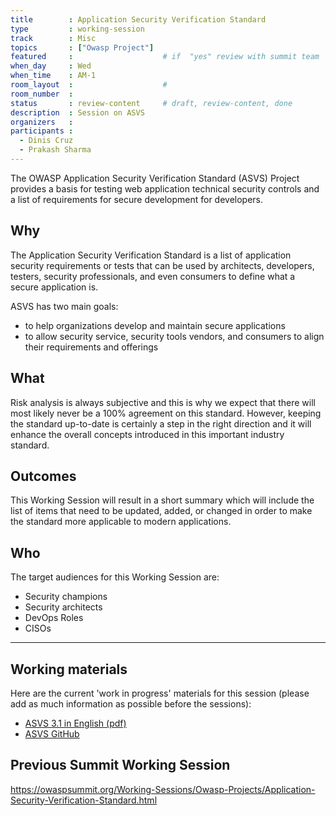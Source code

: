 ```yaml
---
title        : Application Security Verification Standard
type         : working-session
track        : Misc
topics       : ["Owasp Project"]
featured     :                    # if  "yes" review with summit team
when_day     : Wed
when_time    : AM-1
room_layout  :                    #
room_number  :
status       : review-content     # draft, review-content, done
description  : Session on ASVS
organizers   :
participants :
  - Dinis Cruz
  - Prakash Sharma
---
```


The OWASP Application Security Verification Standard (ASVS) Project provides a basis for testing web application technical security controls and a list of requirements for secure development for developers.

## Why

The Application Security Verification Standard is a list of application security requirements
or tests that can be used by architects, developers, testers, security professionals, and even
consumers to define what a secure application is.

ASVS has two main goals:
- to help organizations develop and maintain secure applications
- to allow security service, security tools vendors, and consumers to align their requirements and offerings

## What

Risk analysis is always subjective and this is why we expect that there will most likely never be a 100% agreement on this standard. However, keeping the standard up-to-date is certainly a step in the right direction and it will enhance the overall concepts introduced in this important industry standard.

## Outcomes

This Working Session will result in a short summary which will include the list of items that need to be updated, added, or changed in order to make the standard more applicable to modern applications.

## Who

The target audiences for this Working Session are:
- Security champions
- Security architects
- DevOps Roles
- CISOs

---

## Working materials

Here are the current 'work in progress' materials for this session (please add as much information as possible before the sessions):
- <a href="https://github.com/OWASP/ASVS/raw/master/OWASP%20Application%20Security%20Verification%20Standard%203.1.pdf">ASVS 3.1 in English (pdf)</a>
- <a href="https://github.com/OWASP/ASVS">ASVS GitHub</a>


## Previous Summit Working Session

https://owaspsummit.org/Working-Sessions/Owasp-Projects/Application-Security-Verification-Standard.html
